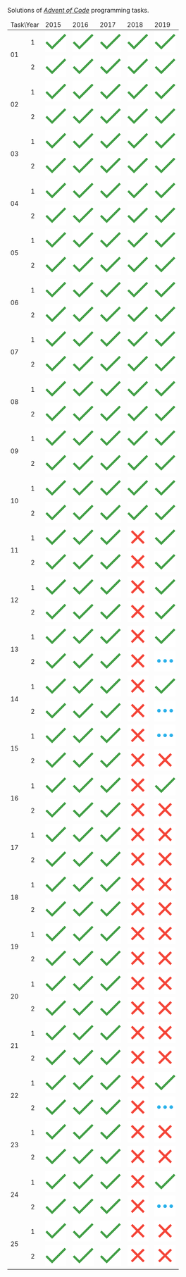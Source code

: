 Solutions  of <cite>[Advent of Code][1]</cite> programming tasks.
<table>
<thead>
	<tr>
		<td colspan="2">Task\Year</td>
		<td>2015</td>
		<td>2016</td>
		<td>2017</td>
		<td>2018</td>
		<td>2019</td>
	</tr>
</thead>
<tbody>
	<tr>
		<td rowspan="2">01</td>
		<td>1</td>
		<td><img src="misc/images/solved.png" width="48" height="48"></td>
		<td><img src="misc/images/solved.png" width="48" height="48"></td>
		<td><img src="misc/images/solved.png" width="48" height="48"></td>
		<td><img src="misc/images/solved.png" width="48" height="48"></td>
		<td><img src="misc/images/solved.png" width="48" height="48"></td>
	</tr>
	<tr>
		<td>2</td>
		<td><img src="misc/images/solved.png" width="48" height="48"></td>
		<td><img src="misc/images/solved.png" width="48" height="48"></td>
		<td><img src="misc/images/solved.png" width="48" height="48"></td>
		<td><img src="misc/images/solved.png" width="48" height="48"></td>
		<td><img src="misc/images/solved.png" width="48" height="48"></td>
	</tr>
	<tr>
		<td rowspan="2">02</td>
		<td>1</td>
		<td><img src="misc/images/solved.png" width="48" height="48"></td>
		<td><img src="misc/images/solved.png" width="48" height="48"></td>
		<td><img src="misc/images/solved.png" width="48" height="48"></td>
		<td><img src="misc/images/solved.png" width="48" height="48"></td>
		<td><img src="misc/images/solved.png" width="48" height="48"></td>
	</tr>
	<tr>
		<td>2</td>
		<td><img src="misc/images/solved.png" width="48" height="48"></td>
		<td><img src="misc/images/solved.png" width="48" height="48"></td>
		<td><img src="misc/images/solved.png" width="48" height="48"></td>
		<td><img src="misc/images/solved.png" width="48" height="48"></td>
		<td><img src="misc/images/solved.png" width="48" height="48"></td>
	</tr>
	<tr>
		<td rowspan="2">03</td>
		<td>1</td>
		<td><img src="misc/images/solved.png" width="48" height="48"></td>
		<td><img src="misc/images/solved.png" width="48" height="48"></td>
		<td><img src="misc/images/solved.png" width="48" height="48"></td>
		<td><img src="misc/images/solved.png" width="48" height="48"></td>
		<td><img src="misc/images/solved.png" width="48" height="48"></td>
	</tr>
	<tr>
		<td>2</td>
		<td><img src="misc/images/solved.png" width="48" height="48"></td>
		<td><img src="misc/images/solved.png" width="48" height="48"></td>
		<td><img src="misc/images/solved.png" width="48" height="48"></td>
		<td><img src="misc/images/solved.png" width="48" height="48"></td>
		<td><img src="misc/images/solved.png" width="48" height="48"></td>
	</tr>
	<tr>
		<td rowspan="2">04</td>
		<td>1</td>
		<td><img src="misc/images/solved.png" width="48" height="48"></td>
		<td><img src="misc/images/solved.png" width="48" height="48"></td>
		<td><img src="misc/images/solved.png" width="48" height="48"></td>
		<td><img src="misc/images/solved.png" width="48" height="48"></td>
		<td><img src="misc/images/solved.png" width="48" height="48"></td>
	</tr>
	<tr>
		<td>2</td>
		<td><img src="misc/images/solved.png" width="48" height="48"></td>
		<td><img src="misc/images/solved.png" width="48" height="48"></td>
		<td><img src="misc/images/solved.png" width="48" height="48"></td>
		<td><img src="misc/images/solved.png" width="48" height="48"></td>
		<td><img src="misc/images/solved.png" width="48" height="48"></td>
	</tr>
	<tr>
		<td rowspan="2">05</td>
		<td>1</td>
		<td><img src="misc/images/solved.png" width="48" height="48"></td>
		<td><img src="misc/images/solved.png" width="48" height="48"></td>
		<td><img src="misc/images/solved.png" width="48" height="48"></td>
		<td><img src="misc/images/solved.png" width="48" height="48"></td>
		<td><img src="misc/images/solved.png" width="48" height="48"></td>
	</tr>
	<tr>
		<td>2</td>
		<td><img src="misc/images/solved.png" width="48" height="48"></td>
		<td><img src="misc/images/solved.png" width="48" height="48"></td>
		<td><img src="misc/images/solved.png" width="48" height="48"></td>
		<td><img src="misc/images/solved.png" width="48" height="48"></td>
		<td><img src="misc/images/solved.png" width="48" height="48"></td>
	</tr>
	<tr>
		<td rowspan="2">06</td>
		<td>1</td>
		<td><img src="misc/images/solved.png" width="48" height="48"></td>
		<td><img src="misc/images/solved.png" width="48" height="48"></td>
		<td><img src="misc/images/solved.png" width="48" height="48"></td>
		<td><img src="misc/images/solved.png" width="48" height="48"></td>
		<td><img src="misc/images/solved.png" width="48" height="48"></td>
	</tr>
	<tr>
		<td>2</td>
		<td><img src="misc/images/solved.png" width="48" height="48"></td>
		<td><img src="misc/images/solved.png" width="48" height="48"></td>
		<td><img src="misc/images/solved.png" width="48" height="48"></td>
		<td><img src="misc/images/solved.png" width="48" height="48"></td>
		<td><img src="misc/images/solved.png" width="48" height="48"></td>
	</tr>
	<tr>
		<td rowspan="2">07</td>
		<td>1</td>
		<td><img src="misc/images/solved.png" width="48" height="48"></td>
		<td><img src="misc/images/solved.png" width="48" height="48"></td>
		<td><img src="misc/images/solved.png" width="48" height="48"></td>
		<td><img src="misc/images/solved.png" width="48" height="48"></td>
		<td><img src="misc/images/solved.png" width="48" height="48"></td>
	</tr>
	<tr>
		<td>2</td>
		<td><img src="misc/images/solved.png" width="48" height="48"></td>
		<td><img src="misc/images/solved.png" width="48" height="48"></td>
		<td><img src="misc/images/solved.png" width="48" height="48"></td>
		<td><img src="misc/images/solved.png" width="48" height="48"></td>
		<td><img src="misc/images/solved.png" width="48" height="48"></td>
	</tr>
	<tr>
		<td rowspan="2">08</td>
		<td>1</td>
		<td><img src="misc/images/solved.png" width="48" height="48"></td>
		<td><img src="misc/images/solved.png" width="48" height="48"></td>
		<td><img src="misc/images/solved.png" width="48" height="48"></td>
		<td><img src="misc/images/solved.png" width="48" height="48"></td>
		<td><img src="misc/images/solved.png" width="48" height="48"></td>
	</tr>
	<tr>
		<td>2</td>
		<td><img src="misc/images/solved.png" width="48" height="48"></td>
		<td><img src="misc/images/solved.png" width="48" height="48"></td>
		<td><img src="misc/images/solved.png" width="48" height="48"></td>
		<td><img src="misc/images/solved.png" width="48" height="48"></td>
		<td><img src="misc/images/solved.png" width="48" height="48"></td>
	</tr>
	<tr>
		<td rowspan="2">09</td>
		<td>1</td>
		<td><img src="misc/images/solved.png" width="48" height="48"></td>
		<td><img src="misc/images/solved.png" width="48" height="48"></td>
		<td><img src="misc/images/solved.png" width="48" height="48"></td>
		<td><img src="misc/images/solved.png" width="48" height="48"></td>
		<td><img src="misc/images/solved.png" width="48" height="48"></td>
	</tr>
	<tr>
		<td>2</td>
		<td><img src="misc/images/solved.png" width="48" height="48"></td>
		<td><img src="misc/images/solved.png" width="48" height="48"></td>
		<td><img src="misc/images/solved.png" width="48" height="48"></td>
		<td><img src="misc/images/solved.png" width="48" height="48"></td>
		<td><img src="misc/images/solved.png" width="48" height="48"></td>
	</tr>
	<tr>
		<td rowspan="2">10</td>
		<td>1</td>
		<td><img src="misc/images/solved.png" width="48" height="48"></td>
		<td><img src="misc/images/solved.png" width="48" height="48"></td>
		<td><img src="misc/images/solved.png" width="48" height="48"></td>
		<td><img src="misc/images/solved.png" width="48" height="48"></td>
		<td><img src="misc/images/solved.png" width="48" height="48"></td>
	</tr>
	<tr>
		<td>2</td>
		<td><img src="misc/images/solved.png" width="48" height="48"></td>
		<td><img src="misc/images/solved.png" width="48" height="48"></td>
		<td><img src="misc/images/solved.png" width="48" height="48"></td>
		<td><img src="misc/images/solved.png" width="48" height="48"></td>
		<td><img src="misc/images/solved.png" width="48" height="48"></td>
	</tr>
	<tr>
		<td rowspan="2">11</td>
		<td>1</td>
		<td><img src="misc/images/solved.png" width="48" height="48"></td>
		<td><img src="misc/images/solved.png" width="48" height="48"></td>
		<td><img src="misc/images/solved.png" width="48" height="48"></td>
		<td><img src="misc/images/notStarted.png" width="48" height="48"></td>
		<td><img src="misc/images/solved.png" width="48" height="48"></td>
	</tr>
	<tr>
		<td>2</td>
		<td><img src="misc/images/solved.png" width="48" height="48"></td>
		<td><img src="misc/images/solved.png" width="48" height="48"></td>
		<td><img src="misc/images/solved.png" width="48" height="48"></td>
		<td><img src="misc/images/notStarted.png" width="48" height="48"></td>
		<td><img src="misc/images/solved.png" width="48" height="48"></td>
	</tr>
	<tr>
		<td rowspan="2">12</td>
		<td>1</td>
		<td><img src="misc/images/solved.png" width="48" height="48"></td>
		<td><img src="misc/images/solved.png" width="48" height="48"></td>
		<td><img src="misc/images/solved.png" width="48" height="48"></td>
		<td><img src="misc/images/notStarted.png" width="48" height="48"></td>
		<td><img src="misc/images/solved.png" width="48" height="48"></td>
	</tr>
	<tr>
		<td>2</td>
		<td><img src="misc/images/solved.png" width="48" height="48"></td>
		<td><img src="misc/images/solved.png" width="48" height="48"></td>
		<td><img src="misc/images/solved.png" width="48" height="48"></td>
		<td><img src="misc/images/notStarted.png" width="48" height="48"></td>
		<td><img src="misc/images/solved.png" width="48" height="48"></td>
	</tr>
	<tr>
		<td rowspan="2">13</td>
		<td>1</td>
		<td><img src="misc/images/solved.png" width="48" height="48"></td>
		<td><img src="misc/images/solved.png" width="48" height="48"></td>
		<td><img src="misc/images/solved.png" width="48" height="48"></td>
		<td><img src="misc/images/notStarted.png" width="48" height="48"></td>
		<td><img src="misc/images/solved.png" width="48" height="48"></td>
	</tr>
	<tr>
		<td>2</td>
		<td><img src="misc/images/solved.png" width="48" height="48"></td>
		<td><img src="misc/images/solved.png" width="48" height="48"></td>
		<td><img src="misc/images/solved.png" width="48" height="48"></td>
		<td><img src="misc/images/notStarted.png" width="48" height="48"></td>
		<td><img src="misc/images/inProgress.png" width="48" height="48"></td>
	</tr>
	<tr>
		<td rowspan="2">14</td>
		<td>1</td>
		<td><img src="misc/images/solved.png" width="48" height="48"></td>
		<td><img src="misc/images/solved.png" width="48" height="48"></td>
		<td><img src="misc/images/solved.png" width="48" height="48"></td>
		<td><img src="misc/images/notStarted.png" width="48" height="48"></td>
		<td><img src="misc/images/solved.png" width="48" height="48"></td>
	</tr>
	<tr>
		<td>2</td>
		<td><img src="misc/images/solved.png" width="48" height="48"></td>
		<td><img src="misc/images/solved.png" width="48" height="48"></td>
		<td><img src="misc/images/solved.png" width="48" height="48"></td>
		<td><img src="misc/images/notStarted.png" width="48" height="48"></td>
		<td><img src="misc/images/inProgress.png" width="48" height="48"></td>
	</tr>
	<tr>
		<td rowspan="2">15</td>
		<td>1</td>
		<td><img src="misc/images/solved.png" width="48" height="48"></td>
		<td><img src="misc/images/solved.png" width="48" height="48"></td>
		<td><img src="misc/images/solved.png" width="48" height="48"></td>
		<td><img src="misc/images/notStarted.png" width="48" height="48"></td>
		<td><img src="misc/images/inProgress.png" width="48" height="48"></td>
	</tr>
	<tr>
		<td>2</td>
		<td><img src="misc/images/solved.png" width="48" height="48"></td>
		<td><img src="misc/images/solved.png" width="48" height="48"></td>
		<td><img src="misc/images/solved.png" width="48" height="48"></td>
		<td><img src="misc/images/notStarted.png" width="48" height="48"></td>
		<td><img src="misc/images/notStarted.png" width="48" height="48"></td>
	</tr>
	<tr>
		<td rowspan="2">16</td>
		<td>1</td>
		<td><img src="misc/images/solved.png" width="48" height="48"></td>
		<td><img src="misc/images/solved.png" width="48" height="48"></td>
		<td><img src="misc/images/solved.png" width="48" height="48"></td>
		<td><img src="misc/images/notStarted.png" width="48" height="48"></td>
		<td><img src="misc/images/solved.png" width="48" height="48"></td>
	</tr>
	<tr>
		<td>2</td>
		<td><img src="misc/images/solved.png" width="48" height="48"></td>
		<td><img src="misc/images/solved.png" width="48" height="48"></td>
		<td><img src="misc/images/solved.png" width="48" height="48"></td>
		<td><img src="misc/images/notStarted.png" width="48" height="48"></td>
		<td><img src="misc/images/notStarted.png" width="48" height="48"></td>
	</tr>
	<tr>
		<td rowspan="2">17</td>
		<td>1</td>
		<td><img src="misc/images/solved.png" width="48" height="48"></td>
		<td><img src="misc/images/solved.png" width="48" height="48"></td>
		<td><img src="misc/images/solved.png" width="48" height="48"></td>
		<td><img src="misc/images/notStarted.png" width="48" height="48"></td>
		<td><img src="misc/images/notStarted.png" width="48" height="48"></td>
	</tr>
	<tr>
		<td>2</td>
		<td><img src="misc/images/solved.png" width="48" height="48"></td>
		<td><img src="misc/images/solved.png" width="48" height="48"></td>
		<td><img src="misc/images/solved.png" width="48" height="48"></td>
		<td><img src="misc/images/notStarted.png" width="48" height="48"></td>
		<td><img src="misc/images/notStarted.png" width="48" height="48"></td>
	</tr>
	<tr>
		<td rowspan="2">18</td>
		<td>1</td>
		<td><img src="misc/images/solved.png" width="48" height="48"></td>
		<td><img src="misc/images/solved.png" width="48" height="48"></td>
		<td><img src="misc/images/solved.png" width="48" height="48"></td>
		<td><img src="misc/images/notStarted.png" width="48" height="48"></td>
		<td><img src="misc/images/notStarted.png" width="48" height="48"></td>
	</tr>
	<tr>
		<td>2</td>
		<td><img src="misc/images/solved.png" width="48" height="48"></td>
		<td><img src="misc/images/solved.png" width="48" height="48"></td>
		<td><img src="misc/images/solved.png" width="48" height="48"></td>
		<td><img src="misc/images/notStarted.png" width="48" height="48"></td>
		<td><img src="misc/images/notStarted.png" width="48" height="48"></td>
	</tr>
	<tr>
		<td rowspan="2">19</td>
		<td>1</td>
		<td><img src="misc/images/solved.png" width="48" height="48"></td>
		<td><img src="misc/images/solved.png" width="48" height="48"></td>
		<td><img src="misc/images/solved.png" width="48" height="48"></td>
		<td><img src="misc/images/notStarted.png" width="48" height="48"></td>
		<td><img src="misc/images/notStarted.png" width="48" height="48"></td>
	</tr>
	<tr>
		<td>2</td>
		<td><img src="misc/images/solved.png" width="48" height="48"></td>
		<td><img src="misc/images/solved.png" width="48" height="48"></td>
		<td><img src="misc/images/solved.png" width="48" height="48"></td>
		<td><img src="misc/images/notStarted.png" width="48" height="48"></td>
		<td><img src="misc/images/notStarted.png" width="48" height="48"></td>
	</tr>
	<tr>
		<td rowspan="2">20</td>
		<td>1</td>
		<td><img src="misc/images/solved.png" width="48" height="48"></td>
		<td><img src="misc/images/solved.png" width="48" height="48"></td>
		<td><img src="misc/images/solved.png" width="48" height="48"></td>
		<td><img src="misc/images/notStarted.png" width="48" height="48"></td>
		<td><img src="misc/images/notStarted.png" width="48" height="48"></td>
	</tr>
	<tr>
		<td>2</td>
		<td><img src="misc/images/solved.png" width="48" height="48"></td>
		<td><img src="misc/images/solved.png" width="48" height="48"></td>
		<td><img src="misc/images/solved.png" width="48" height="48"></td>
		<td><img src="misc/images/notStarted.png" width="48" height="48"></td>
		<td><img src="misc/images/notStarted.png" width="48" height="48"></td>
	</tr>
	<tr>
		<td rowspan="2">21</td>
		<td>1</td>
		<td><img src="misc/images/solved.png" width="48" height="48"></td>
		<td><img src="misc/images/solved.png" width="48" height="48"></td>
		<td><img src="misc/images/solved.png" width="48" height="48"></td>
		<td><img src="misc/images/notStarted.png" width="48" height="48"></td>
		<td><img src="misc/images/notStarted.png" width="48" height="48"></td>
	</tr>
	<tr>
		<td>2</td>
		<td><img src="misc/images/solved.png" width="48" height="48"></td>
		<td><img src="misc/images/solved.png" width="48" height="48"></td>
		<td><img src="misc/images/solved.png" width="48" height="48"></td>
		<td><img src="misc/images/notStarted.png" width="48" height="48"></td>
		<td><img src="misc/images/notStarted.png" width="48" height="48"></td>
	</tr>
	<tr>
		<td rowspan="2">22</td>
		<td>1</td>
		<td><img src="misc/images/solved.png" width="48" height="48"></td>
		<td><img src="misc/images/solved.png" width="48" height="48"></td>
		<td><img src="misc/images/solved.png" width="48" height="48"></td>
		<td><img src="misc/images/notStarted.png" width="48" height="48"></td>
		<td><img src="misc/images/solved.png" width="48" height="48"></td>
	</tr>
	<tr>
		<td>2</td>
		<td><img src="misc/images/solved.png" width="48" height="48"></td>
		<td><img src="misc/images/solved.png" width="48" height="48"></td>
		<td><img src="misc/images/solved.png" width="48" height="48"></td>
		<td><img src="misc/images/notStarted.png" width="48" height="48"></td>
		<td><img src="misc/images/inProgress.png" width="48" height="48"></td>
	</tr>
	<tr>
		<td rowspan="2">23</td>
		<td>1</td>
		<td><img src="misc/images/solved.png" width="48" height="48"></td>
		<td><img src="misc/images/solved.png" width="48" height="48"></td>
		<td><img src="misc/images/solved.png" width="48" height="48"></td>
		<td><img src="misc/images/notStarted.png" width="48" height="48"></td>
		<td><img src="misc/images/notStarted.png" width="48" height="48"></td>
	</tr>
	<tr>
		<td>2</td>
		<td><img src="misc/images/solved.png" width="48" height="48"></td>
		<td><img src="misc/images/solved.png" width="48" height="48"></td>
		<td><img src="misc/images/solved.png" width="48" height="48"></td>
		<td><img src="misc/images/notStarted.png" width="48" height="48"></td>
		<td><img src="misc/images/notStarted.png" width="48" height="48"></td>
	</tr>
	<tr>
		<td rowspan="2">24</td>
		<td>1</td>
		<td><img src="misc/images/solved.png" width="48" height="48"></td>
		<td><img src="misc/images/solved.png" width="48" height="48"></td>
		<td><img src="misc/images/solved.png" width="48" height="48"></td>
		<td><img src="misc/images/notStarted.png" width="48" height="48"></td>
		<td><img src="misc/images/solved.png" width="48" height="48"></td>
	</tr>
	<tr>
		<td>2</td>
		<td><img src="misc/images/solved.png" width="48" height="48"></td>
		<td><img src="misc/images/solved.png" width="48" height="48"></td>
		<td><img src="misc/images/solved.png" width="48" height="48"></td>
		<td><img src="misc/images/notStarted.png" width="48" height="48"></td>
		<td><img src="misc/images/inProgress.png" width="48" height="48"></td>
	</tr>
	<tr>
		<td rowspan="2">25</td>
		<td>1</td>
		<td><img src="misc/images/solved.png" width="48" height="48"></td>
		<td><img src="misc/images/solved.png" width="48" height="48"></td>
		<td><img src="misc/images/solved.png" width="48" height="48"></td>
		<td><img src="misc/images/notStarted.png" width="48" height="48"></td>
		<td><img src="misc/images/notStarted.png" width="48" height="48"></td>
	</tr>
	<tr>
		<td>2</td>
		<td><img src="misc/images/solved.png" width="48" height="48"></td>
		<td><img src="misc/images/solved.png" width="48" height="48"></td>
		<td><img src="misc/images/solved.png" width="48" height="48"></td>
		<td><img src="misc/images/notStarted.png" width="48" height="48"></td>
		<td><img src="misc/images/notStarted.png" width="48" height="48"></td>
	</tr>
</tbody>
</table>

[1]: https://adventofcode.com/

